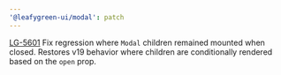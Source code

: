 ```yaml
---
'@leafygreen-ui/modal': patch
---
```


[LG-5601](https://jira.mongodb.org/browse/LG-5601) Fix regression where `Modal` children remained mounted when closed. Restores v19 behavior where children are conditionally rendered based on the `open` prop.
